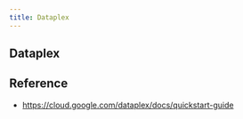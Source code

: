 ```yaml
---
title: Dataplex
---
```


## Dataplex


## Reference
- https://cloud.google.com/dataplex/docs/quickstart-guide
